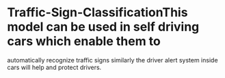 # Traffic-Sign-ClassificationThis model can be used in self driving cars which enable them to
automatically recognize traffic signs similarly the driver alert system inside cars will help and protect drivers.
